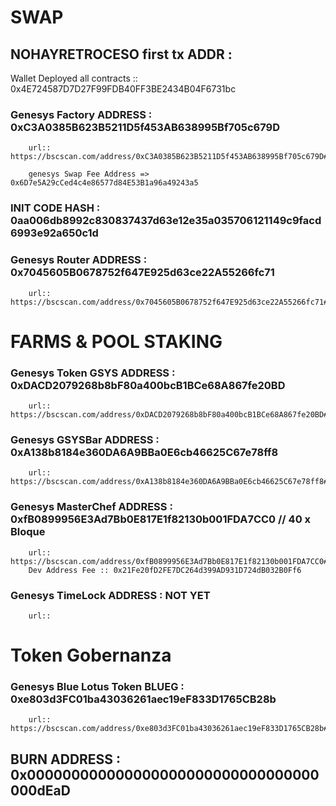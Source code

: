 # SWAP 
## NOHAYRETROCESO first tx ADDR : 

Wallet Deployed all contracts :: 0x4E724587D7D27F99FDB40FF3BE2434B04F6731bc
                        

### Genesys Factory ADDRESS : 0xC3A0385B623B5211D5f453AB638995Bf705c679D
        url:: https://bscscan.com/address/0xC3A0385B623B5211D5f453AB638995Bf705c679D#code
        
        genesys Swap Fee Address => 0x6D7e5A29cCed4c4e86577d84E53B1a96a49243a5
                

### INIT CODE HASH : 0aa006db8992c830837437d63e12e35a035706121149c9facd6993e92a650c1d


### Genesys Router ADDRESS : 0x7045605B0678752f647E925d63ce22A55266fc71
        url:: https://bscscan.com/address/0x7045605B0678752f647E925d63ce22A55266fc71#code



# FARMS & POOL STAKING

### Genesys Token GSYS ADDRESS : 0xDACD2079268b8bF80a400bcB1BCe68A867fe20BD
        url:: https://bscscan.com/address/0xDACD2079268b8bF80a400bcB1BCe68A867fe20BD#code
### Genesys GSYSBar ADDRESS : 0xA138b8184e360DA6A9BBa0E6cb46625C67e78ff8
        url:: https://bscscan.com/address/0xA138b8184e360DA6A9BBa0E6cb46625C67e78ff8#code
### Genesys MasterChef ADDRESS : 0xfB0899956E3Ad7Bb0E817E1f82130b001FDA7CC0  // 40 x Bloque
        url:: https://bscscan.com/address/0xfB0899956E3Ad7Bb0E817E1f82130b001FDA7CC0#code
        Dev Address Fee :: 0x21Fe20fD2FE7DC264d399AD931D724dB032B0Ff6

### Genesys TimeLock ADDRESS : NOT YET
        url::

# Token Gobernanza
### Genesys Blue Lotus Token BLUEG : 0xe803d3FC01ba43036261aec19eF833D1765CB28b
        url:: https://bscscan.com/address/0xe803d3FC01ba43036261aec19eF833D1765CB28b#code

## BURN ADDRESS : 0x000000000000000000000000000000000000dEaD
